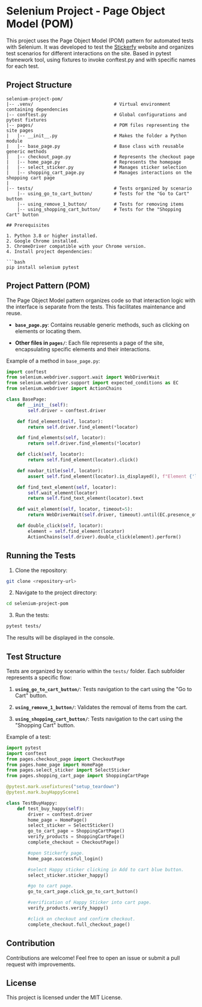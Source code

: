 # Selenium Project - Page Object Model (POM)

This project uses the Page Object Model (POM) pattern for automated tests with Selenium. 
It was developed to test the [Stickerfy](https://stickerfy.herokuapp.com/) website and organizes test scenarios for different interactions on the site.
Based in pytest framework tool, using fixtures to invoke conftest.py and with specific names for each test.

## Project Structure

```
selenium-project-pom/
|-- .venv/                              # Virtual environment containing dependencies
|-- conftest.py                         # Global configurations and pytest fixtures
|-- pages/                              # POM files representing the site pages
|   |-- __init__.py                     # Makes the folder a Python module
|   |-- base_page.py                    # Base class with reusable generic methods
|   |-- checkout_page.py                # Represents the checkout page
|   |-- home_page.py                    # Represents the homepage
|   |-- select_sticker.py               # Manages sticker selection
|   |-- shopping_cart_page.py           # Manages interactions on the shopping cart page
|
|-- tests/                              # Tests organized by scenario
    |-- using_go_to_cart_button/        # Tests for the "Go to Cart" button
    |-- using_remove_1_button/          # Tests for removing items
    |-- using_shopping_cart_button/     # Tests for the "Shopping Cart" button

## Prerequisites

1. Python 3.8 or higher installed.
2. Google Chrome installed.
3. ChromeDriver compatible with your Chrome version.
4. Install project dependencies:

```bash
pip install selenium pytest
```

## Project Pattern (POM)

The Page Object Model pattern organizes code so that interaction logic with the interface is separate from the tests. This facilitates maintenance and reuse.

- **`base_page.py`**:
  Contains reusable generic methods, such as clicking on elements or locating them.

- **Other files in `pages/`**:
  Each file represents a page of the site, encapsulating specific elements and their interactions.

Example of a method in `base_page.py`:

```python
import conftest
from selenium.webdriver.support.wait import WebDriverWait
from selenium.webdriver.support import expected_conditions as EC
from selenium.webdriver import ActionChains

class BasePage:
    def __init__(self):
        self.driver = conftest.driver

    def find_element(self, locator):
        return self.driver.find_element(*locator)

    def find_elements(self, locator):
        return self.driver.find_elements(*locator)

    def click(self, locator):
        return self.find_element(locator).click()

    def navbar_title(self, locator):
        assert self.find_element(locator).is_displayed(), f"Element {'locator'} not found!"

    def find_text_element(self, locator):
        self.wait_element(locator)
        return self.find_text_element(locator).text

    def wait_element(self, locator, timeout=5):
        return WebDriverWait(self.driver, timeout).until(EC.presence_of_element_located(locator))

    def double_click(self, locator):
        element = self.find_element(locator)
        ActionChains(self.driver).double_click(element).perform()
```

## Running the Tests

1. Clone the repository:

```bash
git clone <repository-url>
```

2. Navigate to the project directory:

```bash
cd selenium-project-pom
```

3. Run the tests:

```bash
pytest tests/
```

The results will be displayed in the console.

## Test Structure

Tests are organized by scenario within the `tests/` folder. Each subfolder represents a specific flow:

1. **`using_go_to_cart_button/`**:
   Tests navigation to the cart using the "Go to Cart" button.

2. **`using_remove_1_button/`**:
   Validates the removal of items from the cart.

3. **`using_shopping_cart_button/`**:
   Tests navigation to the cart using the "Shopping Cart" button.

Example of a test:

```python
import pytest
import conftest
from pages.checkout_page import CheckoutPage
from pages.home_page import HomePage
from pages.select_sticker import SelectSticker
from pages.shopping_cart_page import ShoppingCartPage

@pytest.mark.usefixtures("setup_teardown")
@pytest.mark.buyHappyScene1

class TestBuyHappy:
    def test_buy_happy(self):
        driver = conftest.driver
        home_page = HomePage()
        select_sticker = SelectSticker()
        go_to_cart_page = ShoppingCartPage()
        verify_products = ShoppingCartPage()
        complete_checkout = CheckoutPage()

        #open Stickerfy page.
        home_page.successful_login()

        #select Happy sticker clicking in Add to cart blue button.
        select_sticker.sticker_happy()

        #go to cart page.
        go_to_cart_page.click_go_to_cart_button()

        #verification of Happy Sticker into cart page.
        verify_products.verify_happy()

        #click on checkout and confirm checkout.
        complete_checkout.full_checkout_page()
```

## Contribution

Contributions are welcome! Feel free to open an issue or submit a pull request with improvements.

## License

This project is licensed under the MIT License.